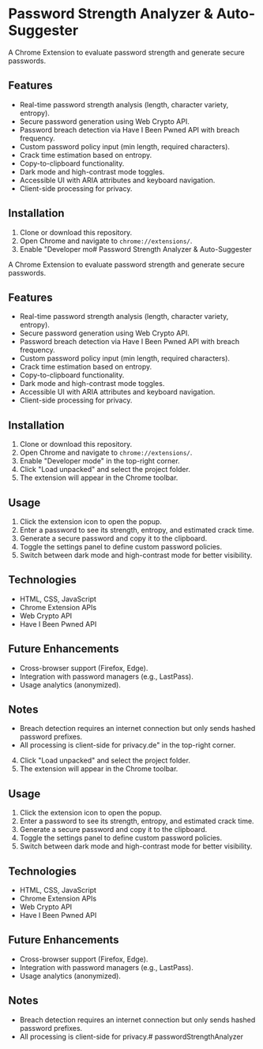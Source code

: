# Password Strength Analyzer & Auto-Suggester

A Chrome Extension to evaluate password strength and generate secure passwords.

## Features
- Real-time password strength analysis (length, character variety, entropy).
- Secure password generation using Web Crypto API.
- Password breach detection via Have I Been Pwned API with breach frequency.
- Custom password policy input (min length, required characters).
- Crack time estimation based on entropy.
- Copy-to-clipboard functionality.
- Dark mode and high-contrast mode toggles.
- Accessible UI with ARIA attributes and keyboard navigation.
- Client-side processing for privacy.

## Installation
1. Clone or download this repository.
2. Open Chrome and navigate to `chrome://extensions/`.
3. Enable "Developer mo# Password Strength Analyzer & Auto-Suggester

A Chrome Extension to evaluate password strength and generate secure passwords.

## Features
- Real-time password strength analysis (length, character variety, entropy).
- Secure password generation using Web Crypto API.
- Password breach detection via Have I Been Pwned API with breach frequency.
- Custom password policy input (min length, required characters).
- Crack time estimation based on entropy.
- Copy-to-clipboard functionality.
- Dark mode and high-contrast mode toggles.
- Accessible UI with ARIA attributes and keyboard navigation.
- Client-side processing for privacy.

## Installation
1. Clone or download this repository.
2. Open Chrome and navigate to `chrome://extensions/`.
3. Enable "Developer mode" in the top-right corner.
4. Click "Load unpacked" and select the project folder.
5. The extension will appear in the Chrome toolbar.

## Usage
1. Click the extension icon to open the popup.
2. Enter a password to see its strength, entropy, and estimated crack time.
3. Generate a secure password and copy it to the clipboard.
4. Toggle the settings panel to define custom password policies.
5. Switch between dark mode and high-contrast mode for better visibility.

## Technologies
- HTML, CSS, JavaScript
- Chrome Extension APIs
- Web Crypto API
- Have I Been Pwned API

## Future Enhancements
- Cross-browser support (Firefox, Edge).
- Integration with password managers (e.g., LastPass).
- Usage analytics (anonymized).

## Notes
- Breach detection requires an internet connection but only sends hashed password prefixes.
- All processing is client-side for privacy.de" in the top-right corner.
4. Click "Load unpacked" and select the project folder.
5. The extension will appear in the Chrome toolbar.

## Usage
1. Click the extension icon to open the popup.
2. Enter a password to see its strength, entropy, and estimated crack time.
3. Generate a secure password and copy it to the clipboard.
4. Toggle the settings panel to define custom password policies.
5. Switch between dark mode and high-contrast mode for better visibility.

## Technologies
- HTML, CSS, JavaScript
- Chrome Extension APIs
- Web Crypto API
- Have I Been Pwned API

## Future Enhancements
- Cross-browser support (Firefox, Edge).
- Integration with password managers (e.g., LastPass).
- Usage analytics (anonymized).

## Notes
- Breach detection requires an internet connection but only sends hashed password prefixes.
- All processing is client-side for privacy.# passwordStrengthAnalyzer
